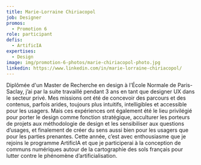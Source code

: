 ```yaml
---
title: Marie-Lorraine Chiriacopol
job: Designer
promos:
  - Promotion 6
role: participant
defis:
  - ArtificIA
expertises:
  - Design
image: img/promotion-6-photos/marie-chiriacopol-photo.jpg
linkedin: https://www.linkedin.com/in/marie-lorraine-chiriacopol/
---
```


Diplômée d'un Master de Recherche en design à l'École Normale de Paris-Saclay, j’ai par la suite travaillé pendant 3 ans en tant que designer UX dans le secteur privé. Mes missions ont été de concevoir des parcours et des contenus, parfois arides, toujours plus intuitifs, intelligibles et accessible pour les usagers. Mais ces expériences ont également été le lieu privilégié pour porter le design comme fonction stratégique, acculturer les porteurs de projets aux méthodologie de design et les sensibiliser aux questions d’usages, et finalement de créer du sens aussi bien pour les usagers que pour les parties prenantes. Cette année, c’est avec enthousiasme que je rejoins le programme ArtificIA et que je participerai à la conception de communs numériques autour de la cartographie des sols français pour lutter contre le phénomène d’artificialisation.

